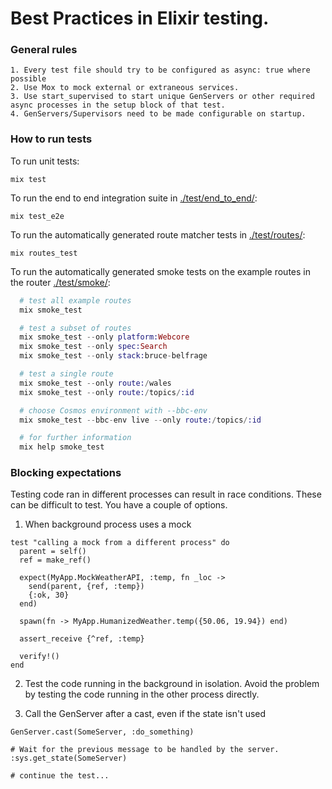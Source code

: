 # Best Practices in Elixir testing.
### General rules
```
1. Every test file should try to be configured as async: true where possible
2. Use Mox to mock external or extraneous services.
3. Use start_supervised to start unique GenServers or other required async processes in the setup block of that test.
4. GenServers/Supervisors need to be made configurable on startup.
```
### How to run tests
To run unit tests:
```
mix test
```

To run the end to end integration suite in [./test/end_to_end/](./test/end_to_end/):
```
mix test_e2e
```

To run the automatically generated route matcher tests in [./test/routes/](./test/routes/):
```
mix routes_test
```

To run the automatically generated smoke tests on the example routes in the router [./test/smoke/](./test/smoke/):
```elixir
  # test all example routes
  mix smoke_test

  # test a subset of routes
  mix smoke_test --only platform:Webcore
  mix smoke_test --only spec:Search
  mix smoke_test --only stack:bruce-belfrage

  # test a single route
  mix smoke_test --only route:/wales
  mix smoke_test --only route:/topics/:id

  # choose Cosmos environment with --bbc-env
  mix smoke_test --bbc-env live --only route:/topics/:id

  # for further information
  mix help smoke_test
```


### Blocking expectations
Testing code ran in different processes can result in race conditions. These can be difficult to test. You have a couple of options.

1. When background process uses a mock
```
test "calling a mock from a different process" do
  parent = self()
  ref = make_ref()

  expect(MyApp.MockWeatherAPI, :temp, fn _loc ->
    send(parent, {ref, :temp})
    {:ok, 30}
  end)

  spawn(fn -> MyApp.HumanizedWeather.temp({50.06, 19.94}) end)

  assert_receive {^ref, :temp}

  verify!()
end
```

2. Test the code running in the background in isolation.
Avoid the problem by testing the code running in the other process directly.

3. Call the GenServer after a cast, even if the state isn't used
```
GenServer.cast(SomeServer, :do_something)

# Wait for the previous message to be handled by the server.
:sys.get_state(SomeServer)

# continue the test...
```